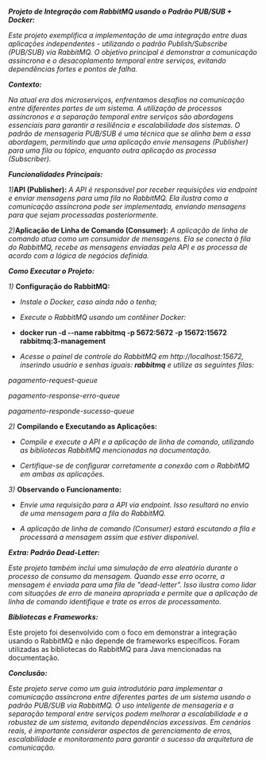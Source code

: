 **_Projeto de Integração com RabbitMQ usando o Padrão PUB/SUB + Docker:_**

_Este projeto exemplifica a implementação de uma integração entre duas aplicações independentes -
utilizando o padrão Publish/Subscribe (PUB/SUB) via RabbitMQ. O objetivo principal é demonstrar a comunicação assíncrona e o desacoplamento temporal entre serviços, evitando dependências fortes e pontos de falha._

**_Contexto:_**

_Na atual era dos microserviços, enfrentamos desafios na comunicação entre diferentes partes de um sistema. A utilização de processos assíncronos e a separação temporal entre serviços são abordagens essenciais para garantir a resiliência e escalabilidade dos sistemas. O padrão de mensageria PUB/SUB é uma técnica que se alinha bem a essa abordagem, permitindo que uma aplicação envie mensagens (Publisher) para uma fila ou tópico, enquanto outra aplicação as processa (Subscriber)._

**_Funcionalidades Principais:_**

_1)_**API (Publisher):** _A API é responsável por receber requisições via endpoint e enviar mensagens para uma fila no RabbitMQ. Ela ilustra como a comunicação assíncrona pode ser implementada, enviando mensagens para que sejam processadas posteriormente._

_2)_**Aplicação de Linha de Comando (Consumer):** _A aplicação de linha de comando atua como um consumidor de mensagens. Ela se conecta à fila do RabbitMQ, recebe as mensagens enviadas pela API e as processa de acordo com a lógica de negócios definida._

**_Como Executar o Projeto:_**

_1)_ **Configuração do RabbitMQ:**

* _Instale o Docker, caso ainda não o tenha;_

* _Execute o RabbitMQ usando um contêiner Docker:_
* **docker run -d --name rabbitmq -p 5672:5672 -p 15672:15672 rabbitmq:3-management**

* _Acesse o painel de controle do RabbitMQ em http://localhost:15672, inserindo usuário e senhas iguais: **rabbitmq** e utilize as seguintes filas:_

_pagamento-request-queue_

_pagamento-response-erro-queue_

_pagamento-responde-sucesso-queue_

_2)_ **Compilando e Executando as Aplicações:**

* _Compile e execute a API e a aplicação de linha de comando, utilizando as bibliotecas RabbitMQ mencionadas na documentação._

* _Certifique-se de configurar corretamente a conexão com o RabbitMQ em ambas as aplicações._

_3)_ **Observando o Funcionamento:**

* _Envie uma requisição para a API via endpoint. Isso resultará no envio de uma mensagem para a fila do RabbitMQ._

* _A aplicação de linha de comando (Consumer) estará escutando a fila e processará a mensagem assim que estiver disponível._

**_Extra: Padrão Dead-Letter:_**

_Este projeto também inclui uma simulação de erro aleatório durante o processo de consumo da mensagem. Quando esse erro ocorre, a mensagem é enviada para uma fila de "dead-letter". Isso ilustra como lidar com situações de erro de maneira apropriada e permite que a aplicação de linha de comando identifique e trate os erros de processamento._

**_Bibliotecas e Frameworks:_**

Este projeto foi desenvolvido com o foco em demonstrar a integração usando o RabbitMQ e não depende de frameworks específicos. Foram utilizadas as bibliotecas do RabbitMQ para Java mencionadas na documentação.

**_Conclusão:_**

_Este projeto serve como um guia introdutório para implementar a comunicação assíncrona entre diferentes partes de um sistema usando o padrão PUB/SUB via RabbitMQ. O uso inteligente de mensageria e a separação temporal entre serviços podem melhorar a escalabilidade e a robustez de um sistema, evitando dependências excessivas. Em cenários reais, é importante considerar aspectos de gerenciamento de erros, escalabilidade e monitoramento para garantir o sucesso da arquitetura de comunicação._